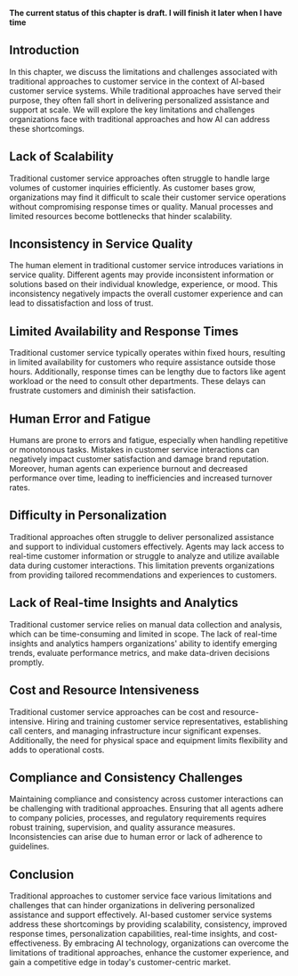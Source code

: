 **The current status of this chapter is draft. I will finish it later when I have time**

Introduction
------------

In this chapter, we discuss the limitations and challenges associated with traditional approaches to customer service in the context of AI-based customer service systems. While traditional approaches have served their purpose, they often fall short in delivering personalized assistance and support at scale. We will explore the key limitations and challenges organizations face with traditional approaches and how AI can address these shortcomings.

Lack of Scalability
-------------------

Traditional customer service approaches often struggle to handle large volumes of customer inquiries efficiently. As customer bases grow, organizations may find it difficult to scale their customer service operations without compromising response times or quality. Manual processes and limited resources become bottlenecks that hinder scalability.

Inconsistency in Service Quality
--------------------------------

The human element in traditional customer service introduces variations in service quality. Different agents may provide inconsistent information or solutions based on their individual knowledge, experience, or mood. This inconsistency negatively impacts the overall customer experience and can lead to dissatisfaction and loss of trust.

Limited Availability and Response Times
---------------------------------------

Traditional customer service typically operates within fixed hours, resulting in limited availability for customers who require assistance outside those hours. Additionally, response times can be lengthy due to factors like agent workload or the need to consult other departments. These delays can frustrate customers and diminish their satisfaction.

Human Error and Fatigue
-----------------------

Humans are prone to errors and fatigue, especially when handling repetitive or monotonous tasks. Mistakes in customer service interactions can negatively impact customer satisfaction and damage brand reputation. Moreover, human agents can experience burnout and decreased performance over time, leading to inefficiencies and increased turnover rates.

Difficulty in Personalization
-----------------------------

Traditional approaches often struggle to deliver personalized assistance and support to individual customers effectively. Agents may lack access to real-time customer information or struggle to analyze and utilize available data during customer interactions. This limitation prevents organizations from providing tailored recommendations and experiences to customers.

Lack of Real-time Insights and Analytics
----------------------------------------

Traditional customer service relies on manual data collection and analysis, which can be time-consuming and limited in scope. The lack of real-time insights and analytics hampers organizations' ability to identify emerging trends, evaluate performance metrics, and make data-driven decisions promptly.

Cost and Resource Intensiveness
-------------------------------

Traditional customer service approaches can be cost and resource-intensive. Hiring and training customer service representatives, establishing call centers, and managing infrastructure incur significant expenses. Additionally, the need for physical space and equipment limits flexibility and adds to operational costs.

Compliance and Consistency Challenges
-------------------------------------

Maintaining compliance and consistency across customer interactions can be challenging with traditional approaches. Ensuring that all agents adhere to company policies, processes, and regulatory requirements requires robust training, supervision, and quality assurance measures. Inconsistencies can arise due to human error or lack of adherence to guidelines.

Conclusion
----------

Traditional approaches to customer service face various limitations and challenges that can hinder organizations in delivering personalized assistance and support effectively. AI-based customer service systems address these shortcomings by providing scalability, consistency, improved response times, personalization capabilities, real-time insights, and cost-effectiveness. By embracing AI technology, organizations can overcome the limitations of traditional approaches, enhance the customer experience, and gain a competitive edge in today's customer-centric market.
